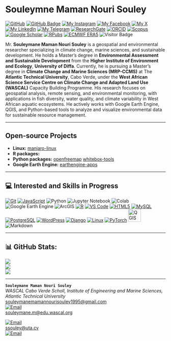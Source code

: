 # Souleymne Maman Nouri Souley

[![GitHub](https://img.shields.io/badge/GitHub-halieute-darkgrey?style=social&logo=github&logoColor=black)](https://github.com/halieute)
[![GitHub Badge](https://img.shields.io/github/followers/halieute?style=social)](https://github.com/halieute?tab=followers)
[![My Instagram](https://img.shields.io/badge/My-Instagram-DD2A7B?style=flat&logo=instagram&logoColor=DD2A7B&labelColor=444444)](https://instagram.com/soule9151)
[![My Facebook](https://img.shields.io/badge/My-Facebook-1877F2?style=flat&logo=facebook&logoColor=1877F2&labelColor=444444)](https://facebook.com/souleymane.nouri.7)
[![My X](https://img.shields.io/badge/My-X-000000?style=flat&logo=twitter&logoColor=white&labelColor=444444)](https://x.com/NouriSoule22856)
[![My LinkedIn](https://img.shields.io/badge/My-LinkedIn-0077B5?style=flat&logo=linkedin&logoColor=white&labelColor=444444)](https://linkedin.com/in/souleymanemamannourisouley)
[![My Telegram](https://img.shields.io/badge/My-Telegram-26A5E4?style=flat&logo=telegram&logoColor=26A5E4&labelColor=444444)](https://t.me/MSouleymane)
[![ResearchGate](https://img.shields.io/badge/ResearchGate-00CCBB?style=flat&logo=ResearchGate&logoColor=white)](https://www.researchgate.net/Souleymane-Mama-Nouri-Souley)
[![ORCID](https://img.shields.io/badge/ORCID-A6CE39?style=flat&logo=orcid&logoColor=white)](https://orcid.org/0009-0007-9857-0392)
[![Scopus](https://img.shields.io/badge/Scopus-222222?style=flat&logo=Elsevier&logoColor=orange)](https://www.scopus.com/authid/detail.uri?authorId=59412528200)
[![Google Scholar](https://img.shields.io/badge/Google%20Scholar-4285F4?style=flat&logo=google-scholar&logoColor=white)](https://scholar.google.com/citations?user=ssHqsWQAAAAJ&hl=fr)
[![RPubs](https://img.shields.io/badge/RPubs-276DC3?style=flat&logo=r&logoColor=white)](https://rpubs.com/halieute)
[![ECMWF ERA5](https://img.shields.io/badge/ECMWF%20ERA5-2196F3?style=flat&logo=rainmeter&logoColor=white)](https://cds.climate.copernicus.eu/datasets/reanalysis-era5-single-levels?tab=overview)
![Visitor Badge](https://visitor-badge.laobi.icu/badge?page_id=halieute.halieute)


Mr. **Souleymane Maman Nouri Souley** is a geospatial and environmental researcher specializing in climate change, marine sciences, and sustainable development. He holds a Master’s degree in **Environmental Assessment and Sustainable Development** from the **Higher Institute of Environment and Ecology**, **University of Diffa**. Currently, he is pursuing a Master’s degree in **Climate Change and Marine Sciences (MRP-CCMS)** at The **Atlantic Technical University**, Cabo Verde, under the **West African Science Service Centre on Climate Change and Adapted Land Use (WASCAL)** Capacity Building Programme. His research focuses on geospatial analysis, remote sensing, and environmental monitoring, with applications in fish diversity, water quality, and climate variability in West African aquatic ecosystems. He actively works with Google Earth Engine, QGIS, and Python-based tools to analyze and visualize environmental data for sustainable resource management.

---

## Open-source Projects

- **Linux:** [manjaro-linux](https://github.com/halieute)
- **R packages:**
- **Python packages:** [openfreemap](https://github.com/halieute/openfreemap)  [whitebox-tools](https://github.com/halieute/whitebox-tools)
- **Google Earth Engine:** [earthengine-apps](https://github.com/halieute)

- ---

## 💻 Interested and Skills in Progress

[![Git](https://img.shields.io/badge/Git-F05032?style=for-the-badge&logo=git&logoColor=white)](https://git-scm.com/)
[![JavaScript](https://img.shields.io/badge/JavaScript-F7DF1E?style=for-the-badge&logo=javascript&logoColor=black)](https://developer.mozilla.org/en-US/docs/Web/JavaScript)
![Python](https://img.shields.io/badge/python-3776AB?style=for-the-badge&logo=python&logoColor=FFD700)
![Jupyter Notebook](https://img.shields.io/badge/Jupyter%20Notebook-F37626?style=for-the-badge&logo=jupyter&logoColor=white)
![Colab](https://img.shields.io/badge/COLAB-F9AB00?style=for-the-badge&logo=googlecolab&logoColor=white)
![Google Earth Engine](https://img.shields.io/badge/Google%20Earth%20Engine-34A853?style=for-the-badge&logo=googleearthengine&logoColor=white)
![ArcGIS](https://img.shields.io/badge/ArcGIS-4479A1?style=for-the-badge&logo=esri&logoColor=white)
[![R](https://img.shields.io/badge/R-276DC3?style=for-the-badge&logo=r&logoColor=white)](https://www.r-project.org/)
[![VS Code](https://img.shields.io/badge/VS%20Code-007ACC?style=for-the-badge&logo=visualstudiocode&logoColor=white)](https://code.visualstudio.com/)
[![HTML5](https://img.shields.io/badge/HTML5-E34F26?style=for-the-badge&logo=html5&logoColor=white)](https://developer.mozilla.org/en-US/docs/Glossary/HTML5)
[![MySQL](https://img.shields.io/badge/MySQL-4479A1?style=for-the-badge&logo=mysql&logoColor=white)](https://www.mysql.com/)
[![PostgreSQL](https://img.shields.io/badge/PostgreSQL-336791?style=for-the-badge&logo=postgresql&logoColor=white)](https://www.postgresql.org/)
[![WordPress](https://img.shields.io/badge/WordPress-21759B?style=for-the-badge&logo=wordpress&logoColor=white)](https://wordpress.com)
[![Django](https://img.shields.io/badge/Django-092E20?style=for-the-badge&logo=django&logoColor=white)](https://www.djangoproject.com/)
[![Linux](https://img.shields.io/badge/Linux-FCC624?style=for-the-badge&logo=linux&logoColor=black)](https://www.linux.org/)
[![PyTorch](https://img.shields.io/badge/PyTorch-EE4C2C?style=for-the-badge&logo=pytorch&logoColor=white)](https://pytorch.org/)
[<img src="https://qgis.org/img/logosign.svg" alt="QGIS" width="40" height="40">](https://qgis.org)
![Markdown](https://img.shields.io/badge/MARKDOWN-3C3C3D?style=for-the-badge&logo=markdown&logoColor=white)


---

## 📊 GitHub Stats:

![](https://github-readme-stats.vercel.app/api?username=halieute&theme=shadow_blue&hide_border=false&include_all_commits=true&count_private=true)<br/>
![](https://github-readme-streak-stats.herokuapp.com/?user=halieute&theme=shadow_blue&hide_border=false)<br/>
![](https://github-readme-stats.vercel.app/api/top-langs/?username=halieute&theme=shadow_blue&hide_border=false&include_all_commits=true&count_private=true&layout=compact)




________________________________________________________________________________________________________________________________________________________
**`Souleymane Maman Nouri Souley`**
<br /> _WASCAL Cabo Verde Scholl, Institute of Engineering and Marine Sciences, Atlantic Technical University_
<br /> souleymanemamannourisouley1995@gmail.com
<br /> [![Email](https://img.shields.io/badge/Email-D14836?style=flat&logo=gmail&logoColor=white)](mailto:souleymanemamannourisouley1995@gmail.com)
<br /> souleymane.m@edu.wascal.org

[![Email](https://img.shields.io/badge/Email-0078D4?style=flat&logo=microsoft-outlook&logoColor=white)](mailto:souleymane.m@edu.wascal.org)
<br /> ssouley@uta.cv
<br /> [![Email](https://img.shields.io/badge/Email-D14836?style=flat&logo=gmail&logoColor=white)](mailto:ssouley@uta.cv)

